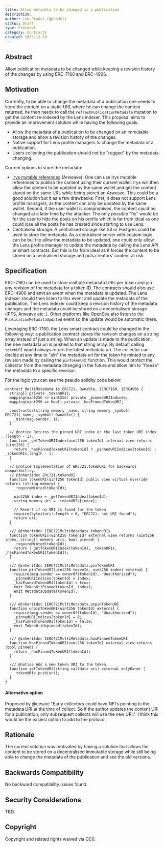 ```yaml
---
title: Allow metadata to be changed in a publication
description:
author: Léo Pradel (@pradel)
status: Draft
type: Protocol
category: Contracts
created: 2023-11-19
---
```


## Abstract

Allow publication metadata to be changed while keeping a revision history of the changes by using ERC-7160 and ERC-4906.

## Motivation

Currently, to be able to change the metadata of a publication one needs to store the content on a static URL where he can change the content returned, he then needs to call the `refreshPublicationMetadata` mutation to get the content re-indexed by the Lens indexer. This proposal aims to provide an improvement solution while having the following goals:

- Allow the metadata of a publication to be changed on an immutable storage and allow a revision history of the changes.
- Native support for Lens profile managers to change the metadata of a publication.
- Users collecting the publication should not be "rugged" by the metadata changing.

Current options to store the metadata:

- [Irys mutable references](https://docs.irys.xyz/developer-docs/mutable-references) (Arweave): One can use Irys mutable references to publish the content using their current wallet. Irys will then allow the content to be updated by the same wallet and get the content stored on the same URL while being stored on Arweave. This could be a good solution but it as a few drawbacks. First, it does not support Lens profile managers, as the content can only be updated by the same wallet. Second, if the user wallet is compromised, the content could be changed at a later time by the attacker. The only possible "fix" would be for the user to hide the posts on his profile which is far from ideal as one could lose all the posts he has created since starting to use Lens.
- Centralised storage: A centralised storage like S3 or Postgres could be used to store the metadata. As a centralised server with custom logic can be built to allow the metadata to be updated, one could only allow the Lens profile manager to update the metadata by calling the Lens API or smart contracts. But this is far from ideal as it forces the content to be stored on a centralised storage and puts creators' content at risk.

## Specification

ERC-7160 can be used to store multiple metadata URIs per token and pin any revision of the metadata for a token ID. The contracts should also use ERC-4906 and emit an event when the metadata is updated. The Lens indexer should then listen to this event and update the metadata of the publication. The Lens indexer could keep a revision history of the metadata changes and the metadata could be stored on a decentralised storage (IPFS, Arweave etc..). Other platforms like OpenSea also listen to the `PublicationMetadataUpdated` event so the update would be automatic there.

Leveraging ERC-7160, the Lens smart contract could be changed in the following way: a publication contract stores the revision changes on a string array instead of just a string. When an update is made to the publication, the new metadata uri is pushed to that string array. By default calling `tokenURI` would always return the latest metadata uri. The collector can decide at any time to "pin" the metadata uri for the token he minted to any revision made by calling the `pinTokenURI` function. This would protect the collector from the metadata changing in the future and allow him to "freeze" the metadata to a specific revision.

For the logic you can see the pseudo solidity code below:

```solidity
contract MultiMetadata is ERC721, Ownable, IERC7160, IERC4906 {
  string[] private _tokenURIs;
  mapping(uint256 => uint256) private _pinnedURIIndices;
  mapping(uint256 => bool) private _hasPinnedTokenURI;

  constructor(string memory _name, string memory _symbol) ERC721(_name, _symbol) Ownable() {
    _mint(msg.sender, 1);
  }

  // @notice Returns the pinned URI index or the last token URI index (length - 1).
  function _getTokenURIIndex(uint256 tokenId) internal view returns (uint256) {
    return _hasPinnedTokenURI[tokenId] ? _pinnedURIIndices[tokenId] : _tokenURIs.length - 1;
  }

  // @notice Implementation of ERC721.tokenURI for backwards compatibility.
  // @inheritdoc ERC721.tokenURI
  function tokenURI(uint256 tokenId) public view virtual override returns (string memory) {
    _requireMinted(tokenId);

    uint256 index = _getTokenURIIndex(tokenId);
    string memory uri = _tokenURIs[index];

    // Revert if no URI is found for the token.
    require(bytes(uri).length > 0, "ERC721: not URI found");
    return uri;
  }

  /// @inheritdoc IERC721MultiMetadata.tokenURIs
  function tokenURIs(uint256 tokenId) external view returns (uint256 index, string[] memory uris, bool pinned) {
    _requireMinted(tokenId);
    return (_getTokenURIIndex(tokenId), _tokenURIs, _hasPinnedTokenURI[tokenId]);
  }

  /// @inheritdoc IERC721MultiMetadata.pinTokenURI
  function pinTokenURI(uint256 tokenId, uint256 index) external {
    require(msg.sender == ownerOf(tokenId), "Unauthorized");
    _pinnedURIIndices[tokenId] = index;
    _hasPinnedTokenURI[tokenId] = true;
    emit TokenUriPinned(tokenId, index);
    emit MetadataUpdate(tokenId);
  }

  /// @inheritdoc IERC721MultiMetadata.unpinTokenURI
  function unpinTokenURI(uint256 tokenId) external {
    require(msg.sender == ownerOf(tokenId), "Unauthorized");
    _pinnedURIIndices[tokenId] = 0;
    _hasPinnedTokenURI[tokenId] = false;
    emit TokenUriUnpinned(tokenId);
  }

  /// @inheritdoc IERC721MultiMetadata.hasPinnedTokenURI
  function hasPinnedTokenURI(uint256 tokenId) external view returns (bool pinned) {
    return _hasPinnedTokenURI[tokenId];
  }

  /// @notice Add a new token URI to the token.
  function setTokenURI(string calldata uri) external onlyOwner {
    _tokenURIs.push(uri);
  }
}
```

#### Alternative option

Proposed by @cesare "Early collectors could have NFTs pointing to the metadata URI at the time of collect. So if the author updates the content URI for a publication, only subsequent collects will use the new URI.". I think this would be the easiest option to add to the protocol.

## Rationale

The current solution was motivated by having a solution that allows the content to be stored on a decentralised immutable storage while still being able to change the metadata of the publication and see the old versions.

## Backwards Compatibility

No backward compatibility issues found.

## Security Considerations

TBD.

## Copyright

Copyright and related rights waived via CC0.

